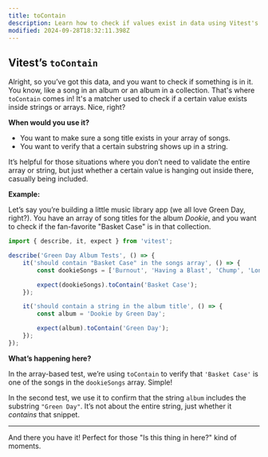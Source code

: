 ```yaml
---
title: toContain
description: Learn how to check if values exist in data using Vitest's toContain.
modified: 2024-09-28T18:32:11.398Z
---
```


## Vitest’s `toContain`

Alright, so you’ve got this data, and you want to check if something is in it. You know, like a song in an album or an album in a collection. That's where `toContain` comes in! It's a matcher used to check if a certain value exists inside strings or arrays. Nice, right?

**When would you use it?**

- You want to make sure a song title exists in your array of songs.
- You want to verify that a certain substring shows up in a string.

It’s helpful for those situations where you don’t need to validate the entire array or string, but just whether a certain value is hanging out inside there, casually being included.

**Example:**

Let’s say you’re building a little music library app (we all love Green Day, right?). You have an array of song titles for the album *Dookie*, and you want to check if the fan-favorite "Basket Case" is in that collection.

```js
import { describe, it, expect } from 'vitest';

describe('Green Day Album Tests', () => {
	it('should contain "Basket Case" in the songs array', () => {
		const dookieSongs = ['Burnout', 'Having a Blast', 'Chump', 'Longview', 'Basket Case', 'She'];

		expect(dookieSongs).toContain('Basket Case');
	});

	it('should contain a string in the album title', () => {
		const album = 'Dookie by Green Day';

		expect(album).toContain('Green Day');
	});
});
```

**What’s happening here?**

In the array-based test, we’re using `toContain` to verify that `'Basket Case'` is one of the songs in the `dookieSongs` array. Simple!

In the second test, we use it to confirm that the string `album` includes the substring `"Green Day"`. It’s not about the entire string, just whether it *contains* that snippet.

***

And there you have it! Perfect for those "Is this thing in here?" kind of moments.

